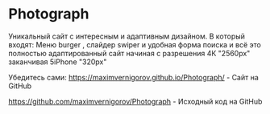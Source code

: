 # Photograph

Уникальный сайт с интересным и адаптивным дизайном.
В который входят: Меню burger , слайдер swiper и удобная форма поиска и всё это полностью адаптированный сайт начиная с разрешения 4К "2560px" заканчивая 5iPhone "320px"

Убедитесь сами:
https://maximvernigorov.github.io/Photograph/ - Сайт на GitHub

https://github.com/maximvernigorov/Photograph - Исходный код на GitHub
